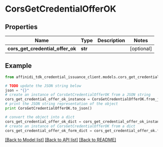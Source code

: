 # CorsGetCredentialOfferOK

## Properties

| Name                             | Type    | Description | Notes      |
| -------------------------------- | ------- | ----------- | ---------- |
| **cors_get_credential_offer_ok** | **str** |             | [optional] |

## Example

```python
from affinidi_tdk_credential_issuance_client.models.cors_get_credential_offer_ok import CorsGetCredentialOfferOK

# TODO update the JSON string below
json = "{}"
# create an instance of CorsGetCredentialOfferOK from a JSON string
cors_get_credential_offer_ok_instance = CorsGetCredentialOfferOK.from_json(json)
# print the JSON string representation of the object
print CorsGetCredentialOfferOK.to_json()

# convert the object into a dict
cors_get_credential_offer_ok_dict = cors_get_credential_offer_ok_instance.to_dict()
# create an instance of CorsGetCredentialOfferOK from a dict
cors_get_credential_offer_ok_form_dict = cors_get_credential_offer_ok.from_dict(cors_get_credential_offer_ok_dict)
```

[[Back to Model list]](../README.md#documentation-for-models) [[Back to API list]](../README.md#documentation-for-api-endpoints) [[Back to README]](../README.md)
